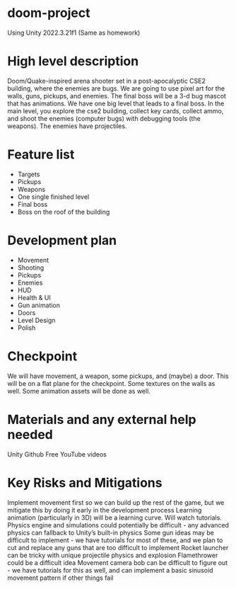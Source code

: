 ﻿# doom-project

Using Unity 2022.3.21f1 (Same as homework)

# High level description
Doom/Quake-inspired arena shooter set in a post-apocalyptic CSE2 building, where the enemies are bugs. We are going to use pixel art for the walls, guns, pickups, and enemies. The final boss will be a 3-d bug mascot that has animations. We have one big level that leads to a final boss. In the main level, you explore the cse2 building, collect key cards, collect ammo, and shoot the enemies (computer bugs) with debugging tools (the weapons). The enemies have projectiles.

# Feature list
- Targets
- Pickups
- Weapons
- One single finished level
- Final boss
- Boss on the roof of the building

# Development plan
- Movement
- Shooting
- Pickups
- Enemies
- HUD
- Health & UI
- Gun animation
- Doors
- Level Design
- Polish




# Checkpoint
We will have movement, a weapon, some pickups, and (maybe) a door. This will be on a flat plane for the checkpoint. Some textures on the walls as well. Some animation assets will be done as well.

# Materials and any external help needed 
Unity
Github
Free YouTube videos

# Key Risks and Mitigations
Implement movement first so we can build up the rest of the game, but we mitigate this by doing it early in the development process
Learning animation (particularly in 3D) will be a learning curve. Will watch tutorials. 
Physics engine and simulations could potentially be difficult - any advanced physics can fallback to Unity’s built-in physics
Some gun ideas may be difficult to implement - we have tutorials for most of these, and we plan to cut and replace any guns that are too difficult to implement
Rocket launcher can be tricky with unique projectile physics and explosion
Flamethrower could be a difficult idea
Movement camera bob can be difficult to figure out - we have tutorials for this as well, and can implement a basic sinusoid movement pattern if other things fail
